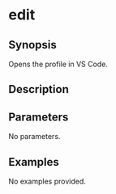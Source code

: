 # edit

## Synopsis

Opens the profile in VS Code.

## Description



## Parameters
No parameters.
## Examples
No examples provided.
